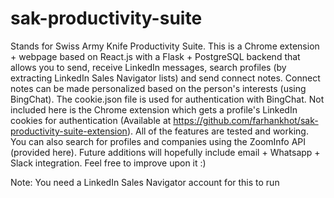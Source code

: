 # sak-productivity-suite
Stands for Swiss Army Knife Productivity Suite. This is a Chrome extension + webpage based on React.js with a Flask + PostgreSQL backend that allows you to send, receive LinkedIn messages, search profiles (by extracting LinkedIn Sales Navigator lists) and send connect notes. Connect notes can be made personalized based on the person's interests (using BingChat). The cookie.json file is used for authentication with BingChat. Not included here is the Chrome extension which gets a profile's LinkedIn cookies for authentication (Available at https://github.com/farhankhot/sak-productivity-suite-extension). All of the features are tested and working. You can also search for profiles and companies using the ZoomInfo API (provided here). Future additions will hopefully include email + Whatsapp + Slack integration. Feel free to improve upon it :)

Note: You need a LinkedIn Sales Navigator account for this to run

